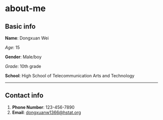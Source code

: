 # about-me

## Basic info

**Name**: Dongxuan Wei

_Age_: 15

**Gender**: Male/boy

_Grade_: 10th grade

**School**: High School of Telecommunication Arts and Technology

---
## Contact info
1. **Phone Number**: 123-456-7890
2. **Email**: dongxuanw1366@hstat.org
